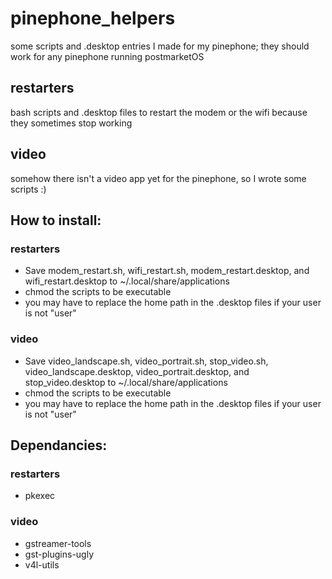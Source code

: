 # pinephone_helpers
some scripts and .desktop entries I made for my pinephone; they should work for any pinephone running postmarketOS

## restarters
bash scripts and .desktop files to restart the modem or the wifi because they sometimes stop working

## video
somehow there isn't a video app yet for the pinephone, so I wrote some scripts :) 

## How to install:
### restarters
- Save modem_restart.sh, wifi_restart.sh, modem_restart.desktop, and wifi_restart.desktop to ~/.local/share/applications
- chmod the scripts to be executable
- you may have to replace the home path in the .desktop files if your user is not "user"
### video
- Save video_landscape.sh, video_portrait.sh, stop_video.sh, video_landscape.desktop, video_portrait.desktop, and stop_video.desktop to ~/.local/share/applications
- chmod the scripts to be executable
- you may have to replace the home path in the .desktop files if your user is not "user"

## Dependancies:
### restarters
- pkexec
### video
- gstreamer-tools
- gst-plugins-ugly
- v4l-utils
